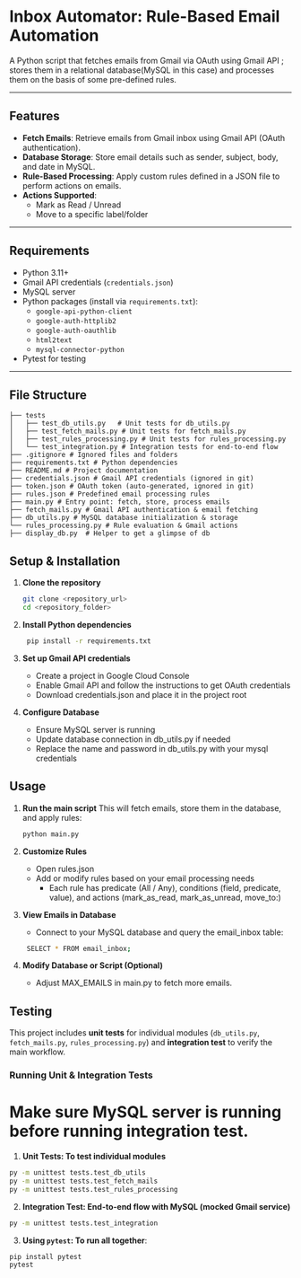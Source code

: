 # Inbox Automator: Rule-Based Email Automation
A Python script that fetches emails from Gmail via OAuth using Gmail API ; stores them in a relational database(MySQL in this case) and processes them on the basis of some pre-defined rules.

---

## Features

- **Fetch Emails**: Retrieve emails from Gmail inbox using Gmail API (OAuth authentication).  
- **Database Storage**: Store email details such as sender, subject, body, and date in MySQL.  
- **Rule-Based Processing**: Apply custom rules defined in a JSON file to perform actions on emails.  
- **Actions Supported**:
  - Mark as Read / Unread
  - Move to a specific label/folder

---

## Requirements

- Python 3.11+
- Gmail API credentials (`credentials.json`)
- MySQL server
- Python packages (install via `requirements.txt`):
  - `google-api-python-client`
  - `google-auth-httplib2`
  - `google-auth-oauthlib`
  - `html2text`
  - `mysql-connector-python`
- Pytest for testing

---

## File Structure

```
├── tests
│   ├── test_db_utils.py   # Unit tests for db_utils.py
│   ├── test_fetch_mails.py # Unit tests for fetch_mails.py
│   ├── test_rules_processing.py # Unit tests for rules_processing.py
│   └── test_integration.py # Integration tests for end-to-end flow
├── .gitignore # Ignored files and folders
├── requirements.txt # Python dependencies
├── README.md # Project documentation
├── credentials.json # Gmail API credentials (ignored in git)
├── token.json # OAuth token (auto-generated, ignored in git)
├── rules.json # Predefined email processing rules
├── main.py # Entry point: fetch, store, process emails
├── fetch_mails.py # Gmail API authentication & email fetching
├── db_utils.py # MySQL database initialization & storage
└── rules_processing.py # Rule evaluation & Gmail actions
├── display_db.py  # Helper to get a glimpse of db
```

## Setup & Installation

1. **Clone the repository**  
   ```bash
   git clone <repository_url>
   cd <repository_folder>

2. **Install Python dependencies**
   ```bash
    pip install -r requirements.txt

3. **Set up Gmail API credentials**
   - Create a project in Google Cloud Console
   - Enable Gmail API and follow the instructions to get OAuth credentials
   - Download credentials.json and place it in the project root

4. **Configure Database**
   - Ensure MySQL server is running
   - Update database connection in db_utils.py if needed
   - Replace the name and password in db_utils.py with your mysql credentials

## Usage
1. **Run the main script**
   This will fetch emails, store them in the database, and apply rules:
   ```bash
   python main.py

2. **Customize Rules**
   - Open rules.json
   - Add or modify rules based on your email processing needs
      - Each rule has predicate (All / Any), conditions (field, predicate, value), and actions (mark_as_read, mark_as_unread, move_to:<Label>)

3. **View Emails in Database**
    - Connect to your MySQL database and query the email_inbox table:
    ```bash
     SELECT * FROM email_inbox;


4. **Modify Database or Script (Optional)**
    - Adjust MAX_EMAILS in main.py to fetch more emails.

## Testing

This project includes **unit tests** for individual modules (`db_utils.py`, `fetch_mails.py`, `rules_processing.py`) and **integration test** to verify the main workflow.

### Running Unit & Integration Tests

# Make sure MySQL server is running before running integration test.

1. **Unit Tests: To test individual modules**
```bash
py -m unittest tests.test_db_utils
py -m unittest tests.test_fetch_mails
py -m unittest tests.test_rules_processing
```
2. **Integration Test: End-to-end flow with MySQL (mocked Gmail service)**
```bash
py -m unittest tests.test_integration
```
3. **Using `pytest`: To run all together**:

```bash
pip install pytest
pytest


